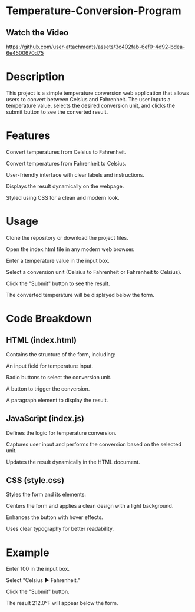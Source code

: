 # Temperature-Conversion-Program

## Watch the Video  

https://github.com/user-attachments/assets/3c402fab-6ef0-4d92-bdea-6e4500670d75

# Description

This project is a simple temperature conversion web application that allows users to convert between Celsius and Fahrenheit. The user inputs a temperature value, selects the desired conversion unit, and clicks the submit button to see the converted result.

# Features


Convert temperatures from Celsius to Fahrenheit.

Convert temperatures from Fahrenheit to Celsius.

User-friendly interface with clear labels and instructions.

Displays the result dynamically on the webpage.

Styled using CSS for a clean and modern look.

# Usage

Clone the repository or download the project files.

Open the index.html file in any modern web browser.

Enter a temperature value in the input box.

Select a conversion unit (Celsius to Fahrenheit or Fahrenheit to Celsius).

Click the "Submit" button to see the result.

The converted temperature will be displayed below the form.

# Code Breakdown

## HTML (index.html)

Contains the structure of the form, including:

An input field for temperature input.

Radio buttons to select the conversion unit.

A button to trigger the conversion.

A paragraph element to display the result.

## JavaScript (index.js)

Defines the logic for temperature conversion.

Captures user input and performs the conversion based on the selected unit.

Updates the result dynamically in the HTML document.

## CSS (style.css)

Styles the form and its elements:

Centers the form and applies a clean design with a light background.

Enhances the button with hover effects.

Uses clear typography for better readability.

# Example

Enter 100 in the input box.

Select "Celsius ▶︎ Fahrenheit."

Click the "Submit" button.

The result 212.0°F will appear below the form.

